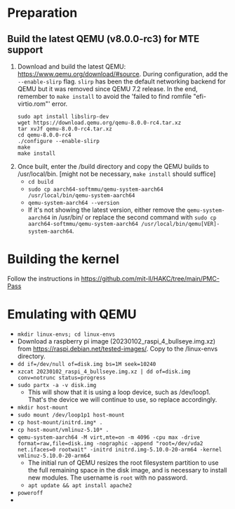 # Preparation
## Build the latest QEMU (v8.0.0-rc3) for MTE support
1. Download and build the latest QEMU: https://www.qemu.org/download/#source. During configuration, add the `--enable-slirp` flag. `slirp` has been the default networking backend for QEMU but it was removed since QEMU 7.2 release. In the end, remember to `make install` to avoid the 'failed to find romfile "efi-virtio.rom"' error. 
    ```
    sudo apt install libslirp-dev
    wget https://download.qemu.org/qemu-8.0.0-rc4.tar.xz
    tar xvJf qemu-8.0.0-rc4.tar.xz
    cd qemu-8.0.0-rc4
    ./configure --enable-slirp
    make
    make install 
    ```
2. Once built, enter the /build directory and copy the QEMU builds to /usr/local/bin. [might not be necessary, `make install` should suffice]
    - `cd build`
    - `sudo cp aarch64-softmmu/qemu-system-aarch64 /usr/local/bin/qemu-system-aarch64`
    - `qemu-system-aarch64 --version`
    - If it's not showing the latest version, either remove the `qemu-system-aarch64` in /usr/bin/ or replace the second command with `sudo cp aarch64-softmmu/qemu-system-aarch64 /usr/local/bin/qemu[VER]-system-aarch64`.

# Building the kernel
Follow the instructions in https://github.com/mit-ll/HAKC/tree/main/PMC-Pass

# Emulating with QEMU
- `mkdir linux-envs; cd linux-envs`
- Download a raspberry pi image (20230102_raspi_4_bullseye.img.xz) from https://raspi.debian.net/tested-images/. Copy to the /linux-envs directory.
- `dd if=/dev/null of=disk.img bs=1M seek=10240`
- `xzcat 20230102_raspi_4_bullseye.img.xz | dd of=disk.img conv=notrunc status=progress`
- `sudo partx -a -v disk.img `  
    -  This will show that it is using a loop device, such as /dev/loop1. That's the device we will continue to use, so replace accordingly.
- `mkdir host-mount` 
- `sudo mount /dev/loop1p1 host-mount`
- `cp host-mount/initrd.img* .`
- `cp host-mount/vmlinuz-5.10* .`
- `qemu-system-aarch64 -M virt,mte=on -m 4096 -cpu max -drive format=raw,file=disk.img -nographic -append "root=/dev/vda2 net.ifaces=0 rootwait" -initrd initrd.img-5.10.0-20-arm64 -kernel vmlinuz-5.10.0-20-arm64` 
    - The initial run of QEMU resizes the root filesystem partition to use the full remaining space in the disk image, and is necessary to install new modules. The username is `root` with no password.
    - `apt update && apt install apache2`
- `poweroff`
- 
 
